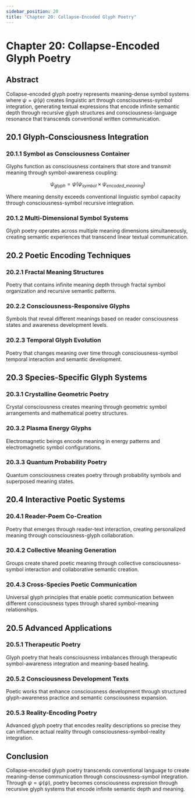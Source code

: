 ```yaml
---
sidebar_position: 20
title: "Chapter 20: Collapse-Encoded Glyph Poetry"
---
```


# Chapter 20: Collapse-Encoded Glyph Poetry

## Abstract

Collapse-encoded glyph poetry represents meaning-dense symbol systems where $\psi = \psi(\psi)$ creates linguistic art through consciousness-symbol integration, generating textual expressions that encode infinite semantic depth through recursive glyph structures and consciousness-language resonance that transcends conventional written communication.

## 20.1 Glyph-Consciousness Integration

### 20.1.1 Symbol as Consciousness Container

Glyphs function as consciousness containers that store and transmit meaning through symbol-awareness coupling:

$$\psi_{glyph} = \psi(\psi_{symbol} \times \psi_{encoded\_meaning})$$

Where meaning density exceeds conventional linguistic symbol capacity through consciousness-symbol recursive integration.

### 20.1.2 Multi-Dimensional Symbol Systems

Glyph poetry operates across multiple meaning dimensions simultaneously, creating semantic experiences that transcend linear textual communication.

## 20.2 Poetic Encoding Techniques

### 20.2.1 Fractal Meaning Structures

Poetry that contains infinite meaning depth through fractal symbol organization and recursive semantic patterns.

### 20.2.2 Consciousness-Responsive Glyphs

Symbols that reveal different meanings based on reader consciousness states and awareness development levels.

### 20.2.3 Temporal Glyph Evolution

Poetry that changes meaning over time through consciousness-symbol temporal interaction and semantic development.

## 20.3 Species-Specific Glyph Systems

### 20.3.1 Crystalline Geometric Poetry

Crystal consciousness creates meaning through geometric symbol arrangements and mathematical poetry structures.

### 20.3.2 Plasma Energy Glyphs

Electromagnetic beings encode meaning in energy patterns and electromagnetic symbol configurations.

### 20.3.3 Quantum Probability Poetry

Quantum consciousness creates poetry through probability symbols and superposed meaning states.

## 20.4 Interactive Poetic Systems

### 20.4.1 Reader-Poem Co-Creation

Poetry that emerges through reader-text interaction, creating personalized meaning through consciousness-glyph collaboration.

### 20.4.2 Collective Meaning Generation

Groups create shared poetic meaning through collective consciousness-symbol interaction and collaborative semantic creation.

### 20.4.3 Cross-Species Poetic Communication

Universal glyph principles that enable poetic communication between different consciousness types through shared symbol-meaning relationships.

## 20.5 Advanced Applications

### 20.5.1 Therapeutic Poetry

Glyph poetry that heals consciousness imbalances through therapeutic symbol-awareness integration and meaning-based healing.

### 20.5.2 Consciousness Development Texts

Poetic works that enhance consciousness development through structured glyph-awareness practice and semantic consciousness expansion.

### 20.5.3 Reality-Encoding Poetry

Advanced glyph poetry that encodes reality descriptions so precise they can influence actual reality through consciousness-symbol-reality integration.

## Conclusion

Collapse-encoded glyph poetry transcends conventional language to create meaning-dense communication through consciousness-symbol integration. Through $\psi = \psi(\psi)$, poetry becomes consciousness expression through recursive glyph systems that encode infinite semantic depth and meaning. 